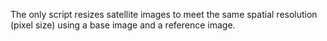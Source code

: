 The only script resizes satellite images to meet the same spatial resolution (pixel size) using a base image and a reference image.
